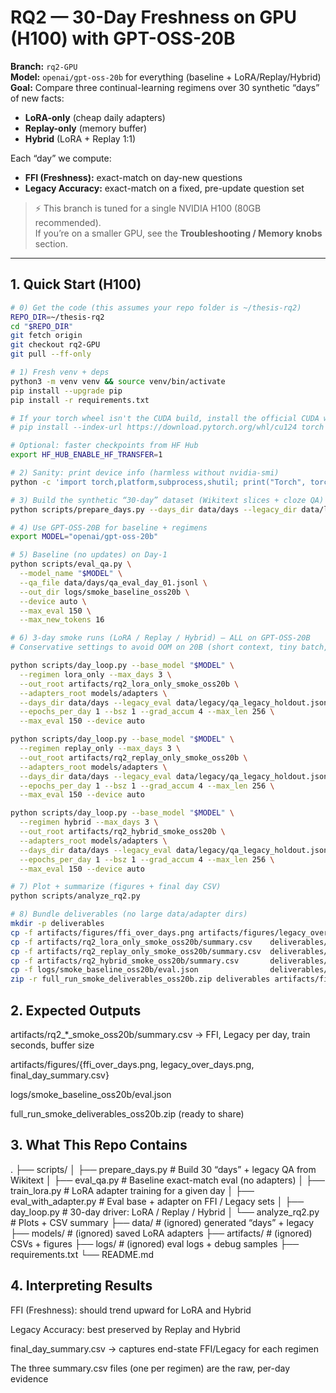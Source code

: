 # RQ2 — 30-Day Freshness on GPU (H100) with GPT-OSS-20B

**Branch:** `rq2-GPU`  
**Model:** `openai/gpt-oss-20b` for everything (baseline + LoRA/Replay/Hybrid)  
**Goal:** Compare three continual-learning regimens over 30 synthetic “days” of new facts:

- **LoRA-only** (cheap daily adapters)  
- **Replay-only** (memory buffer)  
- **Hybrid** (LoRA + Replay 1:1)  

Each “day” we compute:

- **FFI (Freshness):** exact-match on day-new questions  
- **Legacy Accuracy:** exact-match on a fixed, pre-update question set  

> ⚡ This branch is tuned for a single NVIDIA H100 (80GB recommended).  
> If you’re on a smaller GPU, see the **Troubleshooting / Memory knobs** section.

---

## 1. Quick Start (H100)

```bash
# 0) Get the code (this assumes your repo folder is ~/thesis-rq2)
REPO_DIR=~/thesis-rq2
cd "$REPO_DIR"
git fetch origin
git checkout rq2-GPU
git pull --ff-only

# 1) Fresh venv + deps
python3 -m venv venv && source venv/bin/activate
pip install --upgrade pip
pip install -r requirements.txt

# If your torch wheel isn't the CUDA build, install the official CUDA wheel:
# pip install --index-url https://download.pytorch.org/whl/cu124 torch torchvision torchaudio

# Optional: faster checkpoints from HF Hub
export HF_HUB_ENABLE_HF_TRANSFER=1

# 2) Sanity: print device info (harmless without nvidia-smi)
python -c 'import torch,platform,subprocess,shutil; print("Torch", torch.__version__); print("CUDA:", torch.cuda.is_available()); print("Device:", "cuda" if torch.cuda.is_available() else "cpu"); print(subprocess.run(["nvidia-smi","--query-gpu=name,memory.total,driver_version","--format=csv,noheader"], capture_output=True, text=True).stdout if shutil.which("nvidia-smi") else "(no nvidia-smi)")'

# 3) Build the synthetic “30-day” dataset (Wikitext slices + cloze QA)
python scripts/prepare_days.py --days_dir data/days --legacy_dir data/legacy --days 30

# 4) Use GPT-OSS-20B for baseline + regimens
export MODEL="openai/gpt-oss-20b"

# 5) Baseline (no updates) on Day-1
python scripts/eval_qa.py \
  --model_name "$MODEL" \
  --qa_file data/days/qa_eval_day_01.jsonl \
  --out_dir logs/smoke_baseline_oss20b \
  --device auto \
  --max_eval 150 \
  --max_new_tokens 16

# 6) 3-day smoke runs (LoRA / Replay / Hybrid) — ALL on GPT-OSS-20B
# Conservative settings to avoid OOM on 20B (short context, tiny batch, grad-accum).

python scripts/day_loop.py --base_model "$MODEL" \
  --regimen lora_only --max_days 3 \
  --out_root artifacts/rq2_lora_only_smoke_oss20b \
  --adapters_root models/adapters \
  --days_dir data/days --legacy_eval data/legacy/qa_legacy_holdout.jsonl \
  --epochs_per_day 1 --bsz 1 --grad_accum 4 --max_len 256 \
  --max_eval 150 --device auto

python scripts/day_loop.py --base_model "$MODEL" \
  --regimen replay_only --max_days 3 \
  --out_root artifacts/rq2_replay_only_smoke_oss20b \
  --adapters_root models/adapters \
  --days_dir data/days --legacy_eval data/legacy/qa_legacy_holdout.jsonl \
  --epochs_per_day 1 --bsz 1 --grad_accum 4 --max_len 256 \
  --max_eval 150 --device auto

python scripts/day_loop.py --base_model "$MODEL" \
  --regimen hybrid --max_days 3 \
  --out_root artifacts/rq2_hybrid_smoke_oss20b \
  --adapters_root models/adapters \
  --days_dir data/days --legacy_eval data/legacy/qa_legacy_holdout.jsonl \
  --epochs_per_day 1 --bsz 1 --grad_accum 4 --max_len 256 \
  --max_eval 150 --device auto

# 7) Plot + summarize (figures + final day CSV)
python scripts/analyze_rq2.py

# 8) Bundle deliverables (no large data/adapter dirs)
mkdir -p deliverables
cp -f artifacts/figures/ffi_over_days.png artifacts/figures/legacy_over_days.png artifacts/figures/final_day_summary.csv deliverables/ 2>/dev/null || true
cp -f artifacts/rq2_lora_only_smoke_oss20b/summary.csv    deliverables/summary_lora_only_smoke_oss20b.csv 2>/dev/null || true
cp -f artifacts/rq2_replay_only_smoke_oss20b/summary.csv  deliverables/summary_replay_only_smoke_oss20b.csv 2>/dev/null || true
cp -f artifacts/rq2_hybrid_smoke_oss20b/summary.csv       deliverables/summary_hybrid_smoke_oss20b.csv 2>/dev/null || true
cp -f logs/smoke_baseline_oss20b/eval.json                deliverables/eval_baseline_oss20b.json 2>/dev/null || true
zip -r full_run_smoke_deliverables_oss20b.zip deliverables artifacts/figures artifacts/rq2_lora_only_smoke_oss20b artifacts/rq2_replay_only_smoke_oss20b artifacts/rq2_hybrid_smoke_oss20b logs/smoke_baseline_oss20b
```

## 2. Expected Outputs
artifacts/rq2_*_smoke_oss20b/summary.csv → FFI, Legacy per day, train seconds, buffer size

artifacts/figures/{ffi_over_days.png, legacy_over_days.png, final_day_summary.csv}

logs/smoke_baseline_oss20b/eval.json

full_run_smoke_deliverables_oss20b.zip (ready to share)

## 3. What This Repo Contains
.
├── scripts/
│   ├── prepare_days.py         # Build 30 “days” + legacy QA from Wikitext
│   ├── eval_qa.py              # Baseline exact-match eval (no adapters)
│   ├── train_lora.py           # LoRA adapter training for a given day
│   ├── eval_with_adapter.py    # Eval base + adapter on FFI / Legacy sets
│   ├── day_loop.py             # 30-day driver: LoRA / Replay / Hybrid
│   └── analyze_rq2.py          # Plots + CSV summary
├── data/                       # (ignored) generated “days” + legacy
├── models/                     # (ignored) saved LoRA adapters
├── artifacts/                  # (ignored) CSVs + figures
├── logs/                       # (ignored) eval logs + debug samples
├── requirements.txt
└── README.md

## 4. Interpreting Results
FFI (Freshness): should trend upward for LoRA and Hybrid

Legacy Accuracy: best preserved by Replay and Hybrid

final_day_summary.csv → captures end-state FFI/Legacy for each regimen

The three summary.csv files (one per regimen) are the raw, per-day evidence
